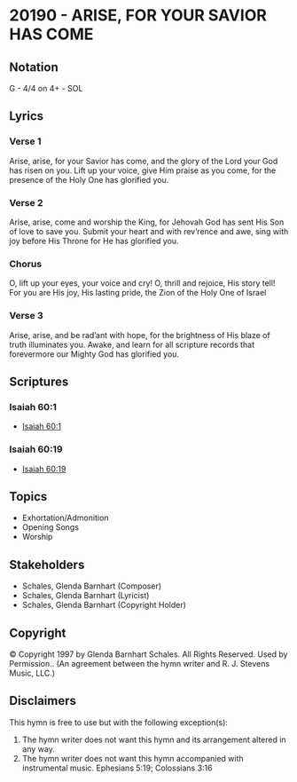 # 20190 - ARISE, FOR YOUR SAVIOR HAS COME

## Notation

G - 4/4 on 4+ - SOL

## Lyrics

### Verse 1

Arise, arise, for your Savior has come, and the glory of the Lord your God has risen on you. Lift up your voice, give Him praise as you come, for the presence of the Holy One has glorified you.

### Verse 2

Arise, arise, come and worship the King, for Jehovah God has sent His Son of love to save you. Submit your heart and with rev’rence and awe, sing with joy before His Throne for He has glorified you.

### Chorus

O, lift up your eyes, your voice and cry! O, thrill and rejoice, His story tell! For you are His joy, His lasting pride, the Zion of the Holy One of Israel

### Verse 3

Arise, arise, and be rad’ant with hope, for the brightness of His blaze of truth illuminates you. Awake, and learn for all scripture records that forevermore our Mighty God has glorified you.


## Scriptures

### Isaiah 60:1

- [Isaiah 60:1](https://www.biblegateway.com/passage/?search=Isaiah%2060%3A1)

### Isaiah 60:19

- [Isaiah 60:19](https://www.biblegateway.com/passage/?search=Isaiah%2060%3A19)


## Topics

- Exhortation/Admonition
- Opening Songs
- Worship

## Stakeholders

- Schales, Glenda Barnhart (Composer)
- Schales, Glenda Barnhart (Lyricist)
- Schales, Glenda Barnhart (Copyright Holder)

## Copyright

© Copyright 1997 by Glenda Barnhart Schales.  All Rights Reserved. Used by Permission..
(An agreement between the hymn writer and R. J. Stevens Music, LLC.)

## Disclaimers

This hymn is free to use but with the following exception(s):
1. The hymn writer does not want this hymn and its arrangement altered in any way.
2. The hymn writer does not want this hymn accompanied with instrumental music.
Ephesians 5:19; Colossians 3:16

